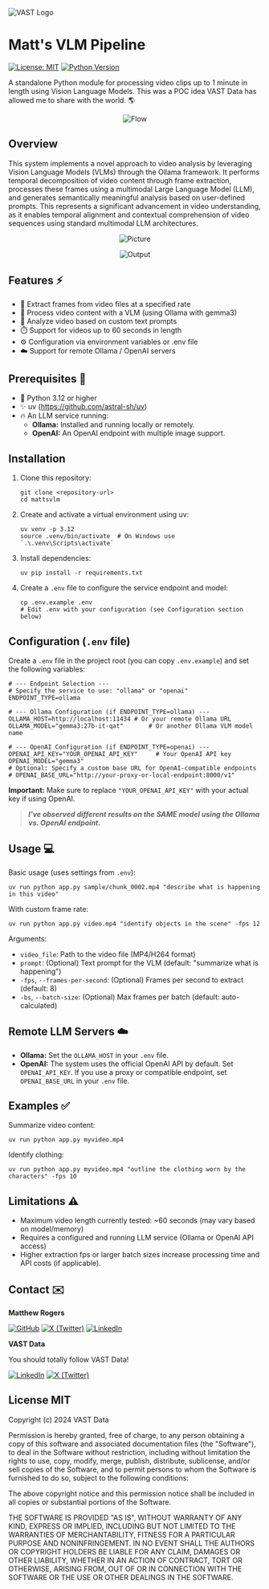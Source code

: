 ![VAST Logo](media/VAST_Logo_Horizontal_HEX_White.png)

# Matt's VLM Pipeline

[![License: MIT](https://img.shields.io/badge/License-MIT-yellow.svg)](https://opensource.org/licenses/MIT) [![Python Version](https://img.shields.io/badge/python-3.12+-blue.svg)](https://www.python.org/downloads/)

A standalone Python module for processing video clips up to 1 minute in length using Vision Language Models. This was a POC idea VAST Data has allowed me to share with the world. 🌎

<div align="center">

![Flow](media/flow.png)

</div>

## Overview

This system implements a novel approach to video analysis by leveraging Vision Language Models (VLMs) through the Ollama framework. It performs temporal decomposition of video content through frame extraction, processes these frames using a multimodal Large Language Model (LLM), and generates semantically meaningful analysis based on user-defined prompts. This represents a significant advancement in video understanding, as it enables temporal alignment and contextual comprehension of video sequences using standard multimodal LLM architectures.

<div align="center">

![Picture](media/clip.png)

![Output](media/summary.png)

</div>

## Features ⚡️

- 🎥 Extract frames from video files at a specified rate
- 🧠 Process video content with a VLM (using Ollama with gemma3)
- 📝 Analyze video based on custom text prompts
- ⏱️ Support for videos up to 60 seconds in length
- ⚙️ Configuration via environment variables or .env file
- ☁️ Support for remote Ollama / OpenAI servers

## Prerequisites 📕

- 🐍 Python 3.12 or higher
- ✨ uv (https://github.com/astral-sh/uv)
- 🔥 An LLM service running:
  - **Ollama:** Installed and running locally or remotely.
  - **OpenAI:** An OpenAI endpoint with multiple image support.

## Installation

1. Clone this repository:
   ```
   git clone <repository-url>
   cd mattsvlm
   ```

2. Create and activate a virtual environment using uv:
   ```
   uv venv -p 3.12
   source .venv/bin/activate  # On Windows use `.\.venv\Scripts\activate`
   ```

3. Install dependencies:
   ```
   uv pip install -r requirements.txt
   ```

4. Create a `.env` file to configure the service endpoint and model:
   ```
   cp .env.example .env
   # Edit .env with your configuration (see Configuration section below)
   ```

## Configuration (`.env` file)

Create a `.env` file in the project root (you can copy `.env.example`) and set the following variables:

```dotenv
# --- Endpoint Selection ---
# Specify the service to use: "ollama" or "openai"
ENDPOINT_TYPE=ollama

# --- Ollama Configuration (if ENDPOINT_TYPE=ollama) ---
OLLAMA_HOST=http://localhost:11434 # Or your remote Ollama URL
OLLAMA_MODEL="gemma3:27b-it-qat"       # Or another Ollama VLM model name

# --- OpenAI Configuration (if ENDPOINT_TYPE=openai) ---
OPENAI_API_KEY="YOUR_OPENAI_API_KEY"     # Your OpenAI API key
OPENAI_MODEL="gemma3"                  
# Optional: Specify a custom base URL for OpenAI-compatible endpoints
# OPENAI_BASE_URL="http://your-proxy-or-local-endpoint:8000/v1"
```

**Important:** Make sure to replace `"YOUR_OPENAI_API_KEY"` with your actual key if using OpenAI.

> ***I've observed different results on the SAME model using the Ollama vs. OpenAI endpoint.***

## Usage 💻

Basic usage (uses settings from `.env`):
```
uv run python app.py sample/chunk_0002.mp4 "describe what is happening in this video"
```

With custom frame rate:
```
uv run python app.py video.mp4 "identify objects in the scene" -fps 12
```

Arguments:
- `video_file`: Path to the video file (MP4/H264 format)
- `prompt`: (Optional) Text prompt for the VLM (default: "summarize what is happening")
- `-fps`, `--frames-per-second`: (Optional) Frames per second to extract (default: 8)
- `-bs`, `--batch-size`: (Optional) Max frames per batch (default: auto-calculated)

## Remote LLM Servers ☁️

- **Ollama:** Set the `OLLAMA_HOST` in your `.env` file.
- **OpenAI:** The system uses the official OpenAI API by default. Set `OPENAI_API_KEY`. If you use a proxy or compatible endpoint, set `OPENAI_BASE_URL` in your `.env` file.

## Examples ✅

Summarize video content:
```
uv run python app.py myvideo.mp4
```

Identify clothing:
```
uv run python app.py myvideo.mp4 "outline the clothing worn by the characters" -fps 10
```

## Limitations ⚠️

- Maximum video length currently tested: ~60 seconds (may vary based on model/memory)
- Requires a configured and running LLM service (Ollama or OpenAI API access)
- Higher extraction fps or larger batch sizes increase processing time and API costs (if applicable).

## Contact ✉️



**Matthew Rogers**

[![GitHub](https://img.shields.io/badge/GitHub-RamboRogers-blue?style=flat-square&logo=github)](https://github.com/RamboRogers) [![X (Twitter)](https://img.shields.io/badge/X-%40rogerscissp-blue?style=flat-square&logo=x)](https://x.com/rogerscissp) [![LinkedIn](https://img.shields.io/badge/LinkedIn-MatthewRogersCISSP-blue?style=flat-square&logo=linkedin)](https://www.linkedin.com/in/matthewrogerscissp/)

**VAST Data**

You should totally follow VAST Data!

[![LinkedIn](https://img.shields.io/badge/LinkedIn-VAST%20Data-blue?style=flat-square&logo=linkedin)](https://www.linkedin.com/company/vast-data) [![X (Twitter)](https://img.shields.io/badge/X-%40VAST__Data-blue?style=flat-square&logo=x)](https://x.com/VAST_Data)


## License MIT

Copyright (c) 2024 VAST Data

Permission is hereby granted, free of charge, to any person obtaining a copy
of this software and associated documentation files (the "Software"), to deal
in the Software without restriction, including without limitation the rights
to use, copy, modify, merge, publish, distribute, sublicense, and/or sell
copies of the Software, and to permit persons to whom the Software is
furnished to do so, subject to the following conditions:

The above copyright notice and this permission notice shall be included in all
copies or substantial portions of the Software.

THE SOFTWARE IS PROVIDED "AS IS", WITHOUT WARRANTY OF ANY KIND, EXPRESS OR
IMPLIED, INCLUDING BUT NOT LIMITED TO THE WARRANTIES OF MERCHANTABILITY,
FITNESS FOR A PARTICULAR PURPOSE AND NONINFRINGEMENT. IN NO EVENT SHALL THE
AUTHORS OR COPYRIGHT HOLDERS BE LIABLE FOR ANY CLAIM, DAMAGES OR OTHER
LIABILITY, WHETHER IN AN ACTION OF CONTRACT, TORT OR OTHERWISE, ARISING FROM,
OUT OF OR IN CONNECTION WITH THE SOFTWARE OR THE USE OR OTHER DEALINGS IN THE
SOFTWARE.
